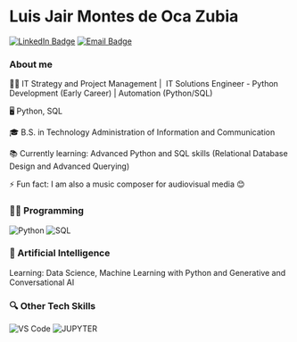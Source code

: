 # Luis Jair Montes de Oca Zubia

[![LinkedIn Badge](https://img.shields.io/badge/LinkedIn-JairMoz-blue?style=flat-square&logo=linkedin&logoColor=white)](https://www.linkedin.com/in/jairmoz)
[![Email Badge](https://img.shields.io/badge/Email-ljairmoz@gmail.com-red?style=flat-square&logo=gmail&logoColor=white)](mailto:ljairmoz@gmail.com)

### About me

:man_technologist: IT Strategy and Project Management |  IT Solutions Engineer - Python Development (Early Career) |  Automation (Python/SQL)

:desktop_computer: Python, SQL

:mortar_board: B.S. in  Technology Administration of Information and Communication 

:books: Currently learning: Advanced Python and SQL skills (Relational Database Design and Advanced Querying)

 ⚡ Fun fact: I am also a music composer for audiovisual media :blush:


### 👩‍💻 Programming

![Python](https://img.shields.io/badge/Python-3776AB?style=for-the-badge&logo=python&logoColor=white)
![SQL](https://img.shields.io/badge/SQL-4479A1?style=for-the-badge&logo=mysql&logoColor=white)

### 🤖 Artificial Intelligence

Learning: Data Science, Machine Learning with Python and Generative and Conversational AI

### :mag: Other Tech Skills

![VS Code](https://img.shields.io/badge/VS%20Code-%20-007ACC?style=flat-square&logo=visualstudiocode&logoColor=white) 
![JUPYTER](https://img.shields.io/badge/JUPYTER-FF6A13?style=flat-square&logo=jupyter&logoColor=white)



<!--
**JairMoz/JairMoz** is a ✨ _special_ ✨ repository because its `README.md` (this file) appears on your GitHub profile.

Here are some ideas to get you started:

- 🔭 I’m currently working on ...
- 🌱 I’m currently learning ...
- 👯 I’m looking to collaborate on ...
- 🤔 I’m looking for help with ...
- 💬 Ask me about ...
- 📫 How to reach me: ...
- 😄 Pronouns: ...
- ⚡ Fun fact: ...
-->
